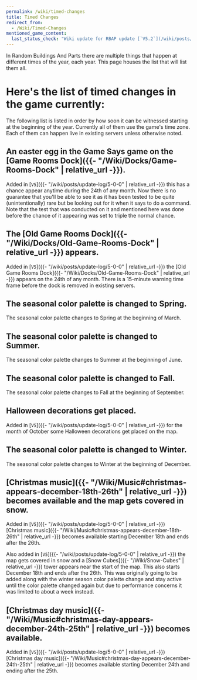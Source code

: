 ```yaml
---
permalink: /wiki/timed-changes
title: Timed Changes
redirect_from:
  - /Wiki/Timed-Changes
mentioned_game_content:
  last_status_check: "Wiki update for RBAP update [`V5.2`](/wiki/posts/update-log/5-2-0)"
---
```


In Random Buildings And Parts there are multiple things that happen at different times of the year, each year. This page houses the list that will list them all.

# Here's the list of timed changes in the game currently:

The following list is listed in order by how soon it can be witnessed starting at the beginning of the year. Currently all of them use the game's time zone. Each of them can happen live in existing servers unless otherwise noted.

## An easter egg in the Game Says game on the [Game Rooms Dock]({{- "/Wiki/Docks/Game-Rooms-Dock" | relative_url -}}).

Added in [`V5`]({{- "/wiki/posts/update-log/5-0-0" | relative_url -}}) this has a chance appear anytime during the 24th of any month. Now there is no guarantee that you'll be able to see it as it has been tested to be quite (unintentionally) rare but be looking out for it when it says to do a command. Note that the test that was conducted on it and mentioned here was done before the chance of it appearing was set to triple the normal chance.

## The [Old Game Rooms Dock]({{- "/Wiki/Docks/Old-Game-Rooms-Dock" | relative_url -}}) appears.

Added in [`V5`]({{- "/wiki/posts/update-log/5-0-0" | relative_url -}}) the [Old Game Rooms Dock]({{- "/Wiki/Docks/Old-Game-Rooms-Dock" | relative_url -}}) appears on the 24th of any month. There is a 15-minute warning time frame before the dock is removed in existing servers.

## The seasonal color palette is changed to Spring.

The seasonal color palette changes to Spring at the beginning of March.

## The seasonal color palette is changed to Summer.

The seasonal color palette changes to Summer at the beginning of June.

## The seasonal color palette is changed to Fall.

The seasonal color palette changes to Fall at the beginning of September.

## Halloween decorations get placed.

Added in [`V5`]({{- "/wiki/posts/update-log/5-0-0" | relative_url -}}) for the month of October some Halloween decorations get placed on the map.

## The seasonal color palette is changed to Winter.

The seasonal color palette changes to Winter at the beginning of December.

## [Christmas music]({{- "/Wiki/Music#christmas-appears-december-18th-26th" | relative_url -}}) becomes available and the map gets covered in snow.

Added in [`V5`]({{- "/wiki/posts/update-log/5-0-0" | relative_url -}}) [Christmas music]({{- "/Wiki/Music#christmas-appears-december-18th-26th" | relative_url -}}) becomes available starting December 18th and ends after the 26th.

Also added in [`V5`]({{- "/wiki/posts/update-log/5-0-0" | relative_url -}}) the map gets covered in snow and a [Snow Cubes]({{- "/Wiki/Snow-Cubes" | relative_url -}}) tower appears near the start of the map. This also starts December 18th and ends after the 26th. This was originally going to be added along with the winter season color palette change and stay active until the color palette changed again but due to performance concerns it was limited to about a week instead.

## [Christmas day music]({{- "/Wiki/Music#christmas-day-appears-december-24th-25th" | relative_url -}}) becomes available.

Added in [`V5`]({{- "/wiki/posts/update-log/5-0-0" | relative_url -}}) [Christmas day music]({{- "/Wiki/Music#christmas-day-appears-december-24th-25th" | relative_url -}}) becomes available starting December 24th and ending after the 25th.